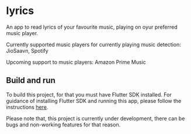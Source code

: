 # lyrics

An app to read lyrics of your favourite music, playing on oyur preferred music player.

Currently supported music players for currently playing music detection:
JioSaavn, Spotify

Upcoming support to music players:
Amazon Prime Music

## Build and run

To build this project, for that you must have Flutter SDK installed.
For guidance of installing Flutter SDK and running this app, please follow the instructions [here](https://docs.flutter.dev/get-started/install).

Please note that, this project is currently under development, there can be bugs and non-working features for that reason.
